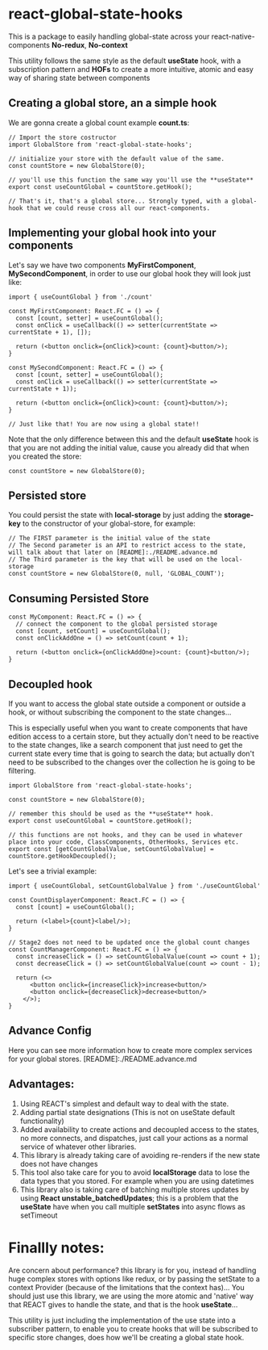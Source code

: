 # react-global-state-hooks
This is a package to easily handling global-state across your react-native-components **No-redux**, **No-context**

This utility follows the same style as the default **useState** hook, with a subscription pattern and **HOFs** to create a more intuitive, atomic and easy way of sharing state between components

## Creating a global store, an a simple hook

We are gonna create a global count example **count.ts**:

```JSX
// Import the store costructor
import GlobalStore from 'react-global-state-hooks';

// initialize your store with the default value of the same.
const countStore = new GlobalStore(0);

// you'll use this function the same way you'll use the **useState**
export const useCountGlobal = countStore.getHook();

// That's it, that's a global store... Strongly typed, with a global-hook that we could reuse cross all our react-components.
```

## Implementing your global hook into your components
Let's say we have two components **MyFirstComponent**, **MySecondComponent**, in order to use our global hook they will look just like: 

```JSX
import { useCountGlobal } from './count'

const MyFirstComponent: React.FC = () => {
  const [count, setter] = useCountGlobal();
  const onClick = useCallback(() => setter(currentState => currentState + 1), []);

  return (<button onclick={onClick}>count: {count}<button/>);
}

const MySecondComponent: React.FC = () => {
  const [count, setter] = useCountGlobal();
  const onClick = useCallback(() => setter(currentState => currentState + 1));

  return (<button onclick={onClick}>count: {count}<button/>);
}

// Just like that! You are now using a global state!!
```

Note that the only difference between this and the default **useState** hook is that you are not adding the initial value, cause you already did that when you created the store:

```JSX
const countStore = new GlobalStore(0);
```

## Persisted store

You could persist the state with **local-storage** by just adding the **storage-key** to the constructor of your global-store, for example: 

```JSX
// The FIRST parameter is the initial value of the state
// The Second parameter is an API to restrict access to the state, will talk about that later on [README]:./README.advance.md
// The Third parameter is the key that will be used on the local-storage
const countStore = new GlobalStore(0, null, 'GLOBAL_COUNT');
```

## Consuming Persisted Store

```JSX
const MyComponent: React.FC = () => {
  // connect the component to the global persisted storage
  const [count, setCount] = useCountGlobal();
  const onClickAddOne = () => setCount(count + 1);

  return (<button onclick={onClickAddOne}>count: {count}<button/>);
}
```

## Decoupled hook

If you want to access the global state outside a component or outside a hook, or without subscribing the component to the state changes... 

This is especially useful when you want to create components that have edition access to a certain store, but they actually don't need to be reactive to the state changes, like a search component that just need to get the current state every time that is going to search the data; but actually don't need to be subscribed to the changes over the collection he is going to be filtering. 


```JSX
import GlobalStore from 'react-global-state-hooks';

const countStore = new GlobalStore(0);

// remember this should be used as the **useState** hook.
export const useCountGlobal = countStore.getHook();

// this functions are not hooks, and they can be used in whatever place into your code, ClassComponents, OtherHooks, Services etc.
export const [getCountGlobalValue, setCountGlobalValue] = countStore.getHookDecoupled();

```

Let's see a trivial example: 

```JSX
import { useCountGlobal, setCountGlobalValue } from './useCountGlobal'

const CountDisplayerComponent: React.FC = () => {
  const [count] = useCountGlobal();

  return (<label>{count}<label/>);
}

// Stage2 does not need to be updated once the global count changes
const CountManagerComponent: React.FC = () => {
  const increaseClick = () => setCountGlobalValue(count => count + 1);
  const decreaseClick = () => setCountGlobalValue(count => count - 1);

  return (<>
      <button onclick={increaseClick}>increase<button/>
      <button onclick={decreaseClick}>decrease<button/>
    </>);
}
```

## Advance Config
Here you can see more information how to create more complex services for your global stores.
[README]:./README.advance.md

## Advantages:
1. Using REACT's simplest and default way to deal with the state.
2. Adding partial state designations (This is not on useState default functionality)
3. Added availability to create actions and decoupled access to the states, no more connects, and dispatches, just call your actions as a normal service of whatever other libraries.
4. This library is already taking care of avoiding re-renders if the new state does not have changes
5. This tool also take care for you to avoid **localStorage** data to lose the data types that you stored. For example when you are using datetimes
6. This library also is taking care of batching multiple stores updates by using **React unstable_batchedUpdates**; this is a problem that the **useState** have when you call multiple **setStates** into async flows as setTimeout

# Finallly notes:
Are concern about performance? this library is for you, instead of handling huge complex stores with options like redux, or by passing the setState to a context Provider (because of the limitations that the context has)... You should just use this library, we are using the more atomic and 'native' way that REACT gives to handle the state, and that is the hook **useState**... 

This utility is just including the implementation of the use state into a subscriber pattern, to enable you to create hooks that will be subscribed to specific store changes, does how we'll be creating a global state hook. 

